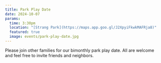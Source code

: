 ```yaml
---
title: Park Play Date
date: 2024-10-07
params:
  time: 3:30pm
  location: "[Strang Park](https://maps.app.goo.gl/J2XpyiFkwkMAFRja8)"
  featured: true
  image: events/park-play-date.jpg
---
```


Please join other families for our bimonthly park play date. All are welcome and feel free to invite friends and neighbors.
